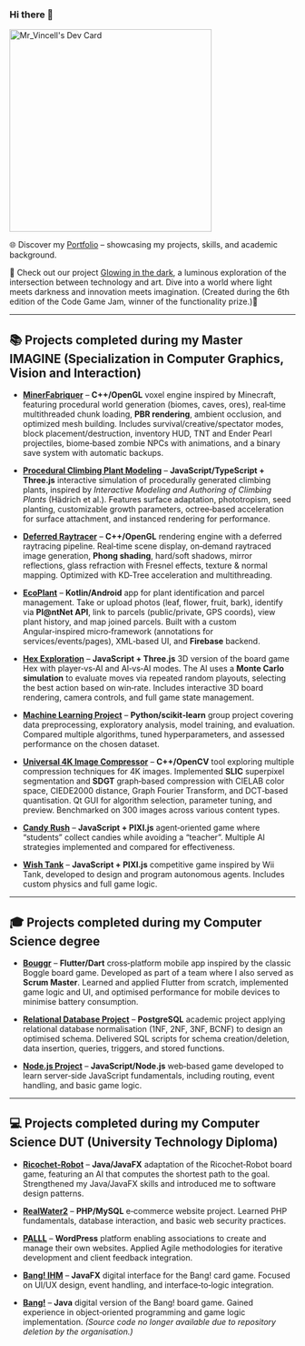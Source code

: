 ### Hi there 👋

<a href="https://app.daily.dev/mrvincell"><img src="https://api.daily.dev/devcards/v2/0AIBUfx28MljkXLQsqnje.png?r=ojs&type=default" width="356" alt="Mr_Vincell's Dev Card"/></a>

🌐 Discover my [Portfolio](https://vincent-bernardon.github.io/portfolio/) – showcasing my projects, skills, and academic background.  

🌟 Check out our project [Glowing in the dark](https://rakowskimaelis.itch.io/glowing-in-the-dark), a luminous exploration of the intersection between technology and art. Dive into a world where light meets darkness and innovation meets imagination. (Created during the 6th edition of the Code Game Jam, winner of the functionality prize.)🌟

---

## 📚 Projects completed during my Master IMAGINE (Specialization in Computer Graphics, Vision and Interaction)

- [**MinerFabriquer**](https://github.com/Kuuro-neko/MinerFabriquer) – **C++/OpenGL** voxel engine inspired by Minecraft, featuring procedural world generation (biomes, caves, ores), real‑time multithreaded chunk loading, **PBR rendering**, ambient occlusion, and optimized mesh building. Includes survival/creative/spectator modes, block placement/destruction, inventory HUD, TNT and Ender Pearl projectiles, biome‑based zombie NPCs with animations, and a binary save system with automatic backups.

- [**Procedural Climbing Plant Modeling**](https://github.com/Akkuun/TER-Procedural-Climbing-Plant-Modeling) – **JavaScript/TypeScript + Three.js** interactive simulation of procedurally generated climbing plants, inspired by *Interactive Modeling and Authoring of Climbing Plants* (Hädrich et al.). Features surface adaptation, phototropism, seed planting, customizable growth parameters, octree‑based acceleration for surface attachment, and instanced rendering for performance.

- [**Deferred Raytracer**](https://github.com/vincent-bernardon/HAI719I-Raytracer) – **C++/OpenGL** rendering engine with a deferred raytracing pipeline. Real‑time scene display, on‑demand raytraced image generation, **Phong shading**, hard/soft shadows, mirror reflections, glass refraction with Fresnel effects, texture & normal mapping. Optimized with KD‑Tree acceleration and multithreading.

- [**EcoPlant**](https://github.com/DrHurel/EcoPlant) – **Kotlin/Android** app for plant identification and parcel management. Take or upload photos (leaf, flower, fruit, bark), identify via **Pl@ntNet API**, link to parcels (public/private, GPS coords), view plant history, and map joined parcels. Built with a custom Angular‑inspired micro‑framework (annotations for services/events/pages), XML‑based UI, and **Firebase** backend.

- [**Hex Exploration**](https://github.com/Kuuro-neko/Hex-exploration) – **JavaScript + Three.js** 3D version of the board game Hex with player‑vs‑AI and AI‑vs‑AI modes. The AI uses a **Monte Carlo simulation** to evaluate moves via repeated random playouts, selecting the best action based on win‑rate. Includes interactive 3D board rendering, camera controls, and full game state management.

- [**Machine Learning Project**](https://github.com/vincent-bernardon/M1_IMAGINE_ML_Project) – **Python/scikit‑learn** group project covering data preprocessing, exploratory analysis, model training, and evaluation. Compared multiple algorithms, tuned hyperparameters, and assessed performance on the chosen dataset.

- [**Universal 4K Image Compressor**](https://github.com/vincent-bernardon/projet-compression-4K) – **C++/OpenCV** tool exploring multiple compression techniques for 4K images. Implemented **SLIC** superpixel segmentation and **SDGT** graph‑based compression with CIELAB color space, CIEDE2000 distance, Graph Fourier Transform, and DCT‑based quantisation. Qt GUI for algorithm selection, parameter tuning, and preview. Benchmarked on 300 images across various content types.

- [**Candy Rush**](https://github.com/Akkuun/POA-SMA-TeacherProject) – **JavaScript + PIXI.js** agent‑oriented game where “students” collect candies while avoiding a “teacher”. Multiple AI strategies implemented and compared for effectiveness.

- [**Wish Tank**](https://github.com/Akkuun/POA-SMA-Tank-Project) – **JavaScript + PIXI.js** competitive game inspired by Wii Tank, developed to design and program autonomous agents. Includes custom physics and full game logic.

---

## 🎓 Projects completed during my Computer Science degree

- [**Bouggr**](https://github.com/Akkuun/TER_L3_2023_Boggle_Mobile) – **Flutter/Dart** cross‑platform mobile app inspired by the classic Boggle board game. Developed as part of a team where I also served as **Scrum Master**. Learned and applied Flutter from scratch, implemented game logic and UI, and optimised performance for mobile devices to minimise battery consumption.

- [**Relational Database Project**](https://github.com/DrHurel/projetBDD) – **PostgreSQL** academic project applying relational database normalisation (1NF, 2NF, 3NF, BCNF) to design an optimised schema. Delivered SQL scripts for schema creation/deletion, data insertion, queries, triggers, and stored functions.

- [**Node.js Project**](https://github.com/vincent-bernardon/projet_web) – **JavaScript/Node.js** web‑based game developed to learn server‑side JavaScript fundamentals, including routing, event handling, and basic game logic.

---

## 💻 Projects completed during my Computer Science DUT (University Technology Diploma)

- [**Ricochet‑Robot**](https://github.com/vincent-bernardon/Ricochet-Robot) – **Java/JavaFX** adaptation of the Ricochet‑Robot board game, featuring an AI that computes the shortest path to the goal. Strengthened my Java/JavaFX skills and introduced me to software design patterns.

- [**RealWater2**](https://github.com/vincent-bernardon/RealWater2) – **PHP/MySQL** e‑commerce website project. Learned PHP fundamentals, database interaction, and basic web security practices.

- [**PALLL**](https://webinfo.iutmontp.univ-montp2.fr/~lemeyeurr/wordpress/) – **WordPress** platform enabling associations to create and manage their own websites. Applied Agile methodologies for iterative development and client feedback integration.

- [**Bang! IHM**](https://github.com/IUTInfoMontp-M2105/projetihm-BernardonBravoBurnichonGregoire) – **JavaFX** digital interface for the Bang! card game. Focused on UI/UX design, event handling, and interface‑to‑logic integration.

- [**Bang!**](https://github.com/IUTInfoMontp-M2103/projetbang-bernardonburnichonbravogregoire) – **Java** digital version of the Bang! board game. Gained experience in object‑oriented programming and game logic implementation. *(Source code no longer available due to repository deletion by the organisation.)*













<!--
- [MinerFabriquer](https://github.com/Kuuro-neko/MinerFabriquer) – Minecraft‑like voxel engine in C++/OpenGL featuring procedural world generation (biomes, caves, ores), real‑time multithreaded chunk loading, PBR rendering, ambient occlusion, and optimized mesh building. Includes survival/creative/spectator modes, block placement/destruction, inventory HUD, TNT and Ender Pearl projectiles, biome‑based zombie NPCs with animations, and a binary save system with automatic backups.

- [Procedural Climbing Plant Modeling](https://github.com/Akkuun/TER-Procedural-Climbing-Plant-Modeling) – Interactive 3D simulation of procedurally generated climbing plants, inspired by *Interactive Modeling and Authoring of Climbing Plants* (Hädrich et al.). Implemented in JavaScript/TypeScript with Three.js, featuring surface adaptation, phototropism, seed planting, and customizable growth parameters via a LightGUI interface. Includes an octree-based acceleration structure for efficient surface attachment and instanced rendering for performance.

- [Deferred Raytracer](https://github.com/vincent-bernardon/HAI719I-Raytracer) – A custom rendering engine implementing a deferred raytracing pipeline. The application first displays the 3D scene in real time using OpenGL, then generates a more realistic image via raytracing on demand. Developed in C++, it features ray–sphere, ray–plane, and ray–mesh intersection algorithms, Phong shading, hard and soft shadows, mirror reflections, glass refraction with Fresnel effects, texture mapping, and normal mapping. Performance is boosted with a KD‑Tree acceleration structure and multithreaded rendering. Supports applying textures and normal maps to both planes and spheres, with Cornell Box scenes used for testing and validation.

- [EcoPlant](https://github.com/DrHurel/EcoPlant) – Android app developed in Kotlin for identifying plants and managing land parcels. Users can take or upload photos of leaves, flowers, fruits, or bark, then identify them via the Pl@ntNet API, with optional deep‑linking to Tela Botanica for further research. Identified plants can be linked to parcels, which can be created, joined, or managed (public/private, GPS coordinates). Features include user account creation/login, parcel search, plant history, and a map view of joined parcels. Built with a custom Angular‑inspired micro‑framework (annotations for services, events, inputs, and pages), XML‑based UI, and Firebase backend for authentication and data storage.

- [Hex Exploration](https://github.com/Kuuro-neko/Hex-exploration) – 3D implementation of the board game Hex in JavaScript with Three.js, featuring player‑vs‑AI and AI‑vs‑AI modes. The AI agent uses a Monte Carlo simulation approach to evaluate possible moves through repeated random playouts, selecting the most promising action based on win‑rate statistics. Includes interactive 3D board rendering, camera controls, and full game state management.

- [ML Project](https://github.com/vincent-bernardon/M1_IMAGINE_ML_Project) – Group machine learning project exploring data preprocessing, exploratory analysis, model training, and evaluation. Implemented in Python (Jupyter Notebook) with scikit‑learn, pandas, and matplotlib, comparing multiple algorithms and tuning hyperparameters to optimise performance on the chosen dataset.

- [Universal 4K Image Compressor](https://github.com/vincent-bernardon/projet-compression-4K) – Developed in C++ with OpenCV, this project explores and implements multiple image compression techniques for ultra‑high‑definition (4K) images. After reviewing JPEG/DCT, Wavelets, Vector Quantization, Fractal compression, and Superpixel‑Driven Graph Transform (SDGT), two main methods were implemented: **SLIC** for superpixel segmentation, and **SDGT** for graph‑based compression. SLIC achieved a PSNR > 30 dB with ~2.1× compression, while SDGT extended this with CIELAB color space, CIEDE2000 distance, clustering, Graph Fourier Transform, and a DCT‑based quantisation stage. A Qt GUI allows users to choose algorithms, adjust parameters, and preview results. Benchmarks on 300 images compared SLIC and SDGT across content types (drawings, films, CGI, photos), revealing strengths, weaknesses, and trade‑offs in quality, compression ratio, and processing time.

- [Candy Rush](https://github.com/Akkuun/POA-SMA-TeacherProject) – An agent‑oriented programming project where both the teacher and the students can be assigned different AI strategies. Students must collect candies without being caught, and the game compares the performance of each strategy. Built in JavaScript with PIXI.js for rendering, with all game logic, physics, and AI behaviours fully implemented by our team. The goal was to explore how multiple agent strategies can be applied to the same scenario and evaluate their effectiveness.
  
- [Wish Tank](https://github.com/Akkuun/POA-SMA-Tank-Project) – A competitive JavaScript game inspired by Wii Tank, developed to learn how to design and program autonomous agents. The rendering was implemented using PIXI.js, while all the physics and game logic were entirely developed by our team.


  
Project completed during my Computer Science degree : 
- [Bouggr](https://github.com/Akkuun/TER_L3_2023_Boggle_Mobile) – Developed a cross-platform mobile application using Flutter, inspired by the classic Boggle board game. All team members were part of the Development Team, and I also took on the additional role of Scrum Master. I learned and applied Flutter throughout the project, and we optimized the app for mobile devices to minimize battery consumption.
  
- [Relational Database Project](https://github.com/DrHurel/projetBDD) – Academic project applying relational database normalization laws (1NF, 2NF, 3NF, BCNF) to design an optimized schema, with SQL scripts for creation/deletion, data insertion, queries, triggers, and functions in PostgreSQL.
  
- [Node.js Project](https://github.com/vincent-bernardon/projet_web) – A web game developed with Node.js to learn it.
  
  
Some projects that I completed during my Computer Science DUT (University Technology Diploma):
- [Ricochet-Robot](https://github.com/vincent-bernardon/Ricochet-Robot) – Project realized in JAVA and JAVAFX, translating the board game Ricochet-Robot into software, complete with an artificial intelligence that finds the shortest path. This project enhanced my understanding of JAVA and JAVAFX, and also provided me with the opportunity to learn and apply design patterns.
  
- [RealWater2](https://github.com/vincent-bernardon/RealWater2) – This project has been developed in PHP to create an e-commerce site, which allowed me to learn PHP.
  
- [PALLL](https://webinfo.iutmontp.univ-montp2.fr/~lemeyeurr/wordpress/) – A project carried out with Wordpress that allowed associations to create their own website. This project allowed me to learn Agile methodologies.
  
- [Bang!IHM](https://github.com/IUTInfoMontp-M2105/projetihm-BernardonBravoBurnichonGregoire) – Development of the Bang digital game interface in JAVAfx, which also allowed me to learn JAVAfx.
  
- [Bang!](https://github.com/IUTInfoMontp-M2103/projetbang-bernardonburnichonbravogregoire) – Digital version of the Bang board game in JAVA. This project allowed me to gain valuable experience in object-oriented programming with JAVA. Unfortunately, the source code is no longer accessible because the GitHub group was deleted by the organization.-->

<!--
**vincent-bernardon/vincent-bernardon** is a ✨ _special_ ✨ repository because its `README.md` (this file) appears on your GitHub profile.

Here are some ideas to get you started:

- 🔭 I’m currently working on ...
- 🌱 I’m currently learning ...
- 👯 I’m looking to collaborate on ...
- 🤔 I’m looking for help with ...
- 💬 Ask me about ...
- 📫 How to reach me: ...
- 😄 Pronouns: ...
- ⚡ Fun fact: ...
-->
